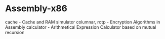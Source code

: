 # Assembly-x86

cache - Cache and RAM simulator
columnar, rotp -  Encryption Algorithms in Assembly
calculator - Arithmetical Expression Calculator based on mutual recursion

